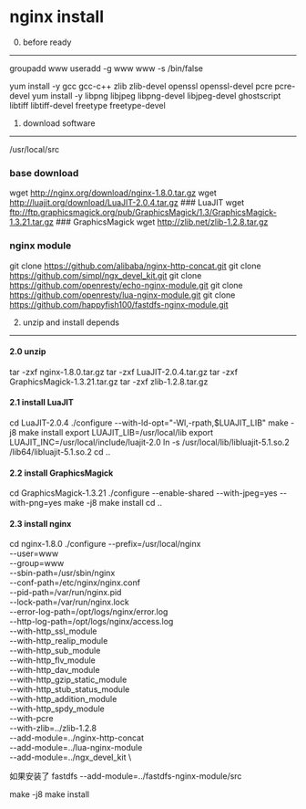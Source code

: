nginx install
============
0. before ready
---------------
groupadd www
useradd -g www www -s /bin/false

yum install -y gcc gcc-c++ zlib zlib-devel openssl openssl-devel pcre pcre-devel
yum install -y libpng libjpeg libpng-devel libjpeg-devel ghostscript libtiff libtiff-devel freetype freetype-devel

1. download software
--------------------
/usr/local/src
### base download
wget http://nginx.org/download/nginx-1.8.0.tar.gz
wget http://luajit.org/download/LuaJIT-2.0.4.tar.gz ### LuaJIT
wget ftp://ftp.graphicsmagick.org/pub/GraphicsMagick/1.3/GraphicsMagick-1.3.21.tar.gz ### GraphicsMagick
wget http://zlib.net/zlib-1.2.8.tar.gz

### nginx module 
git clone https://github.com/alibaba/nginx-http-concat.git
git clone https://github.com/simpl/ngx_devel_kit.git
git clone https://github.com/openresty/echo-nginx-module.git
git clone https://github.com/openresty/lua-nginx-module.git
git clone https://github.com/happyfish100/fastdfs-nginx-module.git

2. unzip and install depends
------------------------------

#### 2.0 unzip 
tar -zxf nginx-1.8.0.tar.gz
tar -zxf LuaJIT-2.0.4.tar.gz
tar -zxf GraphicsMagick-1.3.21.tar.gz
tar -zxf zlib-1.2.8.tar.gz

#### 2.1 install LuaJIT
cd LuaJIT-2.0.4
./configure --with-ld-opt="-Wl,-rpath,$LUAJIT_LIB"
make -j8
make install 
export LUAJIT_LIB=/usr/local/lib
export LUAJIT_INC=/usr/local/include/luajit-2.0
ln -s /usr/local/lib/libluajit-5.1.so.2 /lib64/libluajit-5.1.so.2
cd ..

#### 2.2 install GraphicsMagick
cd GraphicsMagick-1.3.21
./configure --enable-shared --with-jpeg=yes  --with-png=yes
make -j8
make install
cd ..

#### 2.3 install nginx
cd nginx-1.8.0
./configure --prefix=/usr/local/nginx \
--user=www \
--group=www \
--sbin-path=/usr/sbin/nginx \
--conf-path=/etc/nginx/nginx.conf \
--pid-path=/var/run/nginx.pid  \
--lock-path=/var/run/nginx.lock \
--error-log-path=/opt/logs/nginx/error.log \
--http-log-path=/opt/logs/nginx/access.log \
--with-http_ssl_module \
--with-http_realip_module \
--with-http_sub_module \
--with-http_flv_module \
--with-http_dav_module \
--with-http_gzip_static_module \
--with-http_stub_status_module \
--with-http_addition_module \
--with-http_spdy_module \
--with-pcre \
--with-zlib=../zlib-1.2.8 \
--add-module=../nginx-http-concat \
--add-module=../lua-nginx-module \
--add-module=../ngx_devel_kit \

如果安装了 fastdfs
--add-module=../fastdfs-nginx-module/src

make -j8
make install



